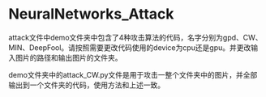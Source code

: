 # NeuralNetworks_Attack
attack文件中demo文件夹中包含了4种攻击算法的代码，名字分别为gpd、CW、MIN、DeepFool。请按照需要更改代码使用的device为cpu还是gpu。并更改输入图片的路径和输出图片的文件夹。

demo文件夹中的attack_CW.py文件是用于攻击一整个文件夹中的图片，并全部输出到一个文件夹的代码，使用方法和上述一致。
